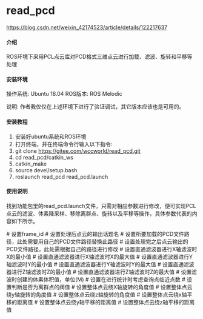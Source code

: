 # read_pcd
https://blog.csdn.net/weixin_42174523/article/details/122217637
#### 介绍
ROS环境下采用PCL点云库对PCD格式三维点云进行加载、滤波、旋转和平移等处理

#### 安装环境
操作系统: Ubuntu 18.04
ROS版本: ROS Melodic

说明: 作者我仅仅在上述环境下进行了验证调试，其它版本应该也是可用的。

#### 安装教程
1.  安装好ubuntu系统和ROS环境
2.  打开终端，并在终端命令行输入以下指令:
3.  git clone https://gitee.com/wccworld/read_pcd.git
4.  cd read_pcd/catkin_ws
5.  catkin_make
6.  source devel/setup.bash
7.  roslaunch read_pcd read_pcd.launch

#### 使用说明
找到功能包里的read_pcd.launch文件，只需对相应参数进行修改，便可实现PCL点云的滤波、体素降采样、移除离群点、旋转以及平移等操作，具体参数代表的内容如下所示。

<launch>
  <param name="output_frame_id" value = "map" />                   # 设置frame_id
  <param name="pointCloud_pubTopic" value = "/handle_point" />     # 设置处理后点云的输出话题名
  <param name="pcd_doc_path" value = "/home/bupo/my_study/read_pcd/my_data/rgb_pt.pcd" />       # 设置所要加载的PCD文件路径，此处需要用自己的PCD文件路径替换此路径
  <param name="output_pcd_path" value = "/home/bupo/my_study/read_pcd/my_data/rgb_pt_xiugai.pcd" />   # 设置处理完之后点云输出的PCD文件路径，此处需根据自己的路径进行修改

  <param name="pass_x_min" value = "-100.0" />      # 设置直通滤波器进行X轴滤波时X的最小值
  <param name="pass_x_max" value = "100.0" />       # 设置直通滤波器进行X轴滤波时X的最大值
  <param name="pass_y_min" value = "-100.0" />      # 设置直通滤波器进行Y轴滤波时Y的最小值
  <param name="pass_y_max" value = "100.0" />       # 设置直通滤波器进行Y轴滤波时Y的最大值
  <param name="pass_z_min" value = "-1.0" />        # 设置直通滤波器进行Z轴滤波时Z的最小值
  <param name="pass_z_max" value = "30.0" />        # 设置直通滤波器进行Z轴滤波时Z的最大值
  <param name="voxel_size" value = "0.1" />         # 设置滤波时创建的体素体积值，单位(M)
  <param name="sor_nearby_number" value = "10" />   # 设置在进行统计时考虑查询点临近点数
  <param name="sor_thresh_value" value = "5.0" />   # 设置判断是否为离群点的阀值
  <param name="x_rotate_value" value = "0.0" />     # 设置整体点云绕X轴旋转的角度值
  <param name="y_rotate_value" value = "0.0" />     # 设置整体点云绕y轴旋转的角度值
  <param name="z_rotate_value" value = "0.0" />     # 设置整体点云绕z轴旋转的角度值
  <param name="x_trans_value" value = "0.0" />      # 设置整体点云绕x轴平移的距离值
  <param name="y_trans_value" value = "20.0" />     # 设置整体点云绕y轴平移的距离值
  <param name="z_trans_value" value = "0.0" />      # 设置整体点云绕z轴平移的距离值

  <node pkg="read_pcd" name="read_pcd" type="read_pcd" output="screen" />
  <node pkg="rviz" type="rviz" name="rviz" args="-d $(find read_pcd)/rviz/read_pcd.rviz" />
</launch>


